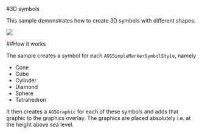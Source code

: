 #3D symbols

This sample demonstrates how to create 3D symbols with different shapes.

![](image1.png)

##How it works

The sample creates a symbol for each `AGSSimpleMarkerSymbolStyle`, namely

- Cone
- Cube
- Cylinder
- Diamond
- Sphere
- Tetrahedron

It then creates a `AGSGraphic` for each of these symbols and adds that graphic to the graphics overlay. The graphics are placed absolutely i.e. at the height above sea level.